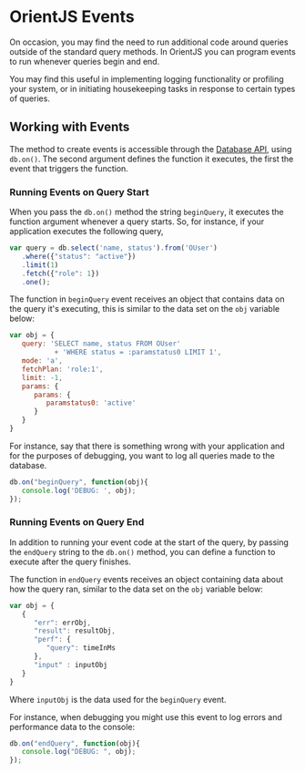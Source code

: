 # OrientJS Events

On occasion, you may find the need to run additional code around queries outside of the standard query methods.  In OrientJS you can program events to run whenever queries begin and end.

You may find this useful in implementing logging functionality or profiling your system, or in initiating housekeeping tasks in response to certain types of queries.

## Working with Events

The method to create events is accessible through the [Database API](OrientJS-Database.md), using `db.on()`.  The second argument defines the function it executes, the first the event that triggers the function.


### Running Events on Query Start

When you pass the `db.on()` method the string `beginQuery`, it executes the function argument whenever a query starts.  So, for instance, if your application executes the following query,

```js
var query = db.select('name, status').from('OUser')
   .where({"status": "active"})
   .limit(1)
   .fetch({"role": 1})
   .one();
```

The function in `beginQuery` event receives an object that contains data on the query it's executing, this is similar to the data set on the `obj` variable below:


```js
var obj = {
   query: 'SELECT name, status FROM OUser'
           + 'WHERE status = :paramstatus0 LIMIT 1',
   mode: 'a',
   fetchPlan: 'role:1',
   limit: -1,
   params: {
      params: {
         paramstatus0: 'active'
      }
   }
}
```

For instance, say that there is something wrong with your application and for the purposes of debugging, you want to log all queries made to the database.

```js
db.on("beginQuery", function(obj){
   console.log('DEBUG: ', obj);
});
```

### Running Events on Query End

In addition to running your event code at the start of the query, by passing the `endQuery` string to the `db.on()` method, you can define a function to execute after the query finishes.

The function in `endQuery` events receives an object containing data about how the query ran, similar to the data set on the `obj` variable below:

```js
var obj = {
   {
      "err": errObj,
      "result": resultObj,
      "perf": {
         "query": timeInMs
      },
      "input" : inputObj
   }
}
```

Where `inputObj` is the data used for the `beginQuery` event.


For instance, when debugging you might use this event to log errors and performance data to the console:

```js
db.on("endQuery", function(obj){
   console.log("DEBUG: ", obj);
});
```

